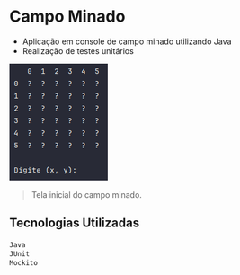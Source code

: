 # Campo Minado

- Aplicação em console de campo minado utilizando Java
- Realização de testes unitários

<img src="/assets/main.png" alt="tela-inicial">

> Tela inicial do campo minado.

## **Tecnologias Utilizadas**

```
Java
JUnit
Mockito
```
